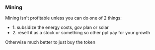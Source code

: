 <div class="heading-title iq-mb-0">
    <h3 class="title iq-tw-5 iq-mb-20">Mining</h3>
</div>
<p>Mining isn't profitable unless you can do one of 2 things:</p>
<ul>
    <li>1. subsidize the energy costs, gov plan or solar</li>
    <li>2. resell it as a stock or something so other ppl pay for your growth</li>
</ul>
<p>Otherwise much better to just buy the token</p>
